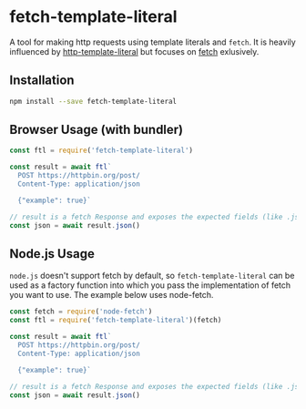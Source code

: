 # fetch-template-literal

A tool for making http requests using template literals and `fetch`. It is heavily influenced by [http-template-literal](https://github.com/pfrazee/http-template-literal) but focuses on [fetch](https://developer.mozilla.org/en-US/docs/Web/API/Fetch_API) exlusively.

## Installation

```bash
npm install --save fetch-template-literal
```

## Browser Usage (with bundler)

```js
const ftl = require('fetch-template-literal')

const result = await ftl`
  POST https://httpbin.org/post/
  Content-Type: application/json

  {"example": true}`

// result is a fetch Response and exposes the expected fields (like .json(), .status, etc)
const json = await result.json()
```



## Node.js Usage
`node.js` doesn't support fetch by default, so `fetch-template-literal` can be used as a factory function into which you pass the implementation of fetch you want to use. The example below uses node-fetch.
```js
const fetch = require('node-fetch') 
const ftl = require('fetch-template-literal')(fetch)

const result = await ftl`
  POST https://httpbin.org/post/
  Content-Type: application/json

  {"example": true}`

// result is a fetch Response and exposes the expected fields (like .json(), .status, etc)
const json = await result.json()
```




